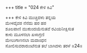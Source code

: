 +++
title = "024 ಕೇಳಿ ಕಿವಿ"

+++
ಕೇಳಿ ಕಿವಿ ಮುಚ್ಚಿದಳು ತನ್ನಯ  
ಮೇಳದೈವರ ನೆನೆದು ಹರ ಹರ  
ಶೂಲಪಾಣಿ ಮುಕುಂದಯೆನುತವೆ ರವಿಯನೀಕ್ಷಿಸುತ  
ಕಾಳು ಮೂಳನಲಾ ಖಳಾಗ್ರಣಿ  
ಮೇಲುಗಾಣನಲಾ ಮದಾಂಧನ  
ಸೋಲಿಸುವರಾರುಂಟೆನುತ ತಲೆ ಬಾಗಿದಳು ತರಳೆ       ॥24॥